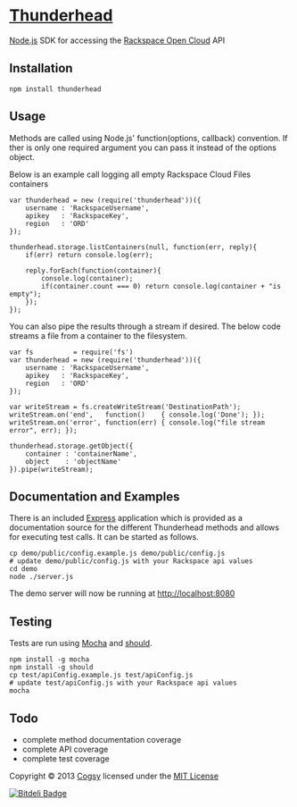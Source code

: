 # [Thunderhead](http://www.thunderheadjs.com)

[Node.js](nodejs.org) SDK for accessing the [Rackspace Open Cloud](http://www.rackspace.com/cloud/) API


## Installation

    npm install thunderhead


## Usage

Methods are called using Node.js' function(options, callback) convention.  If ther is only one required argument you can pass it instead of the options object.

Below is an example call logging all empty Rackspace Cloud Files containers

    var thunderhead = new (require('thunderhead'))({
        username : 'RackspaceUsername',
        apikey   : 'RackspaceKey',
        region   : 'ORD'
    });

    thunderhead.storage.listContainers(null, function(err, reply){
        if(err) return console.log(err);

        reply.forEach(function(container){
	        console.log(container);
            if(container.count === 0) return console.log(container + "is empty");
        });
    });

You can also pipe the results through a stream if desired.  The below code streams a file from a container to the filesystem.

    var fs          = require('fs')
    var thunderhead = new (require('thunderhead'))({
        username : 'RackspaceUsername',
        apikey   : 'RackspaceKey',
        region   : 'ORD'
    });
    
    var writeStream = fs.createWriteStream('DestinationPath');
    writeStream.on('end',   function()    { console.log('Done'); });
    writeStream.on('error', function(err) { console.log("file stream error", err); });

    thunderhead.storage.getObject({
        container : 'containerName',
        object    : 'objectName'
    }).pipe(writeStream);


## Documentation and Examples

There is an included [Express](expressjs.com) application which is provided as a documentation source for the different Thunderhead methods and allows for executing test calls.  It can be started as follows.

    cp demo/public/config.example.js demo/public/config.js
    # update demo/public/config.js with your Rackspace api values
    cd demo
    node ./server.js

The demo server will now be running at <http://localhost:8080>


## Testing

Tests are run using [Mocha](http://visionmedia.github.io/mocha/) and [should](https://github.com/visionmedia/should.js/).

    npm install -g mocha
    npm install -g should
    cp test/apiConfig.example.js test/apiConfig.js
    # update test/apiConfig.js with your Rackspace api values
    mocha


## Todo

* complete method documentation coverage
* complete API coverage
* complete test coverage


Copyright © 2013 [Cogsy](http://www.cogsy.com) licensed under the [MIT License](http://cogsy.mit-license.org/)

[![Bitdeli Badge](https://d2weczhvl823v0.cloudfront.net/cogsy/Thunderhead/trend.png)](https://bitdeli.com/free "Bitdeli Badge")

